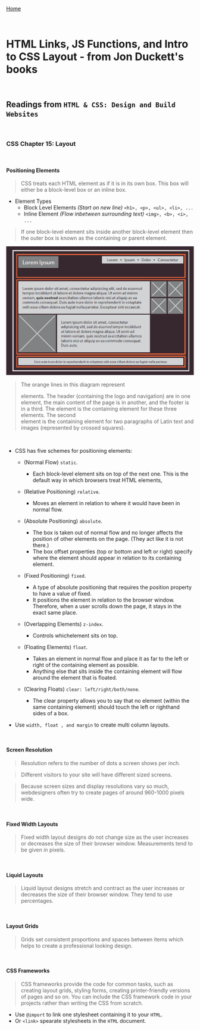 [Home](README.md)

<br>

# HTML Links, JS Functions, and Intro to CSS Layout - from Jon Duckett's books

<br>

## Readings from `HTML & CSS: Design and Build Websites`

<br>

### CSS Chapter 15: Layout

<br>

#### Positioning Elements

> CSS treats each HTML element as if it is in its own box. This box will either be a block-level box or an inline box.

- Element Types 
  - Block Level Elements *(Start on new line)*
  `<h1>, <p>, <ul>, <li>, ...`
  - Inline Element *(Flow inbetween surrounding text)*
  `<img>, <b>, <i>, ...`
 
> If one block-level element sits inside another block-level element then the outer box is known as the containing or parent element.

![Containing Elements](imgs/CONTAINING_ELEMENTS.PNG)

> The orange lines in this diagram represent <div> elements. The header (containing the logo and navigation) are in one <div> element, the main content of the page is in another, and the footer is in a third. The <body> element is the containing element for these three <div> elements. The second <div> element is the containing element for two paragraphs of Latin text and images (represented by crossed squares).

<br>

- CSS has five schemes for positioning elements:

  - (Normal Flow) `static`.
    - Each block-level element sits on top of the next one. This is the default way in which browsers treat HTML elements,

  - (Relative Positioning) `relative`.
    - Moves an element in relation to where it would have been in normal flow.

  - (Absolute Positioning) `absolute`.
    - The box is taken out of normal flow and no longer affects the position of other elements on the page. (They act like it is not there.)
    - The box offset properties (top or bottom and left or right) specify where the element should appear in relation to its containing element.

  - (Fixed Positioning) `fixed`.
    - A type of absolute positioning that requires the position property to have a value of fixed.
    - It positions the element in relation to the browser window. Therefore, when a user scrolls down the page, it stays in the exact same place.

  - (Overlapping Elements) `z-index`.
    - Controls whichelement sits on top.

  - (Floating Elements) `float`.
    - Takes an element in normal flow and place it as far to the left or right of the containing element as possible.
    - Anything else that sits inside the containing element will flow around the element that is floated.

  - (Clearing Floats) `clear: left/right/both/none`.
    - The clear property allows you to say that no element (within the same containing element) should touch the left or righthand sides of a box.

- Use `width, float , and margin` to create multi column layouts.

<br>

#### Screen Resolution

> Resolution refers to the number of dots a screen shows per inch.

> Different visitors to your site will have different sized screens.

> Because screen sizes and display resolutions vary so much, webdesigners often try to create pages of around 960-1000 pixels wide.

<br>

#### Fixed Width Layouts

> Fixed width layout designs do not change size as the user increases or decreases the size of their browser window. Measurements tend to be given in pixels.

<br>

#### Liquid Layouts

> Liquid layout designs stretch and contract as the user increases or decreases the size of their browser window. They tend to use percentages.

<br>

#### Layout Grids

> Grids set consistent proportions and spaces between items which helps to create a professional looking design.

<br>

#### CSS Frameworks

> CSS frameworks provide the code for common tasks, such as creating layout grids, styling forms, creating printer-friendly versions of pages and so on. You can include the CSS framework code in your projects rather than writing the CSS from scratch.

- Use `@import` to link one stylesheet containing it to your `HTML`.
- Or `<link>` spearate stylesheets in the `HTML` document.
